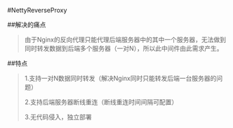 #NettyReverseProxy

##解决的痛点
>由于Nginx的反向代理只能代理后端服务器中的其中一个服务器，无法做到同时转发数据到后端多个服务器（一对N），所以此中间件由此需求产生。

##特点
>1.支持一对N数据同时转发（解决Nginx同时只能转发后端一台服务器的问题）
>
>2.支持后端服务器断线重连（断线重连时间间隔可配置）
>
>3.无代码侵入，独立部署
